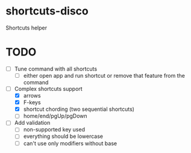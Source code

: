 # shortcuts-disco
Shortcuts helper

# TODO
- [ ] Tune command with all shortcuts
    - [ ] either open app and run shortcut or remove that feature from the command
- [ ] Complex shortcuts support
    - [x] arrows
    - [x] F-keys
    - [x] shortcut chording (two sequential shortcuts)
    - [ ] home/end/pgUp/pgDown
- [ ]  Add validation
    - [ ] non-supported key used
    - [ ] everything should be lowercase
    - [ ] can't use only modifiers without base
